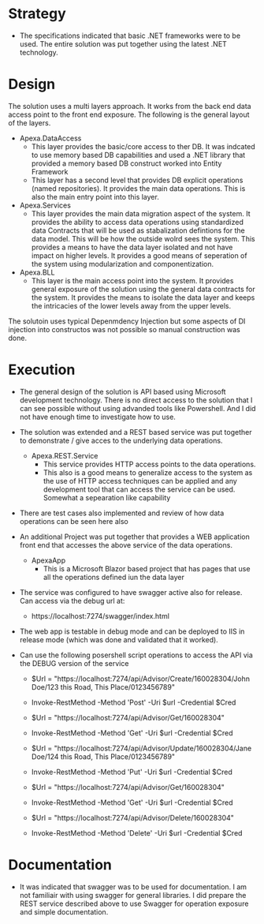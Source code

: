 # Strategy
- The specifications indicated that basic .NET frameworks were to be used. The entire solution was put together using the latest .NET technology.

# Design
The solution uses a multi layers approach. It works from the back end data access point to the front end exposure. The following is the general layout of the layers.

- Apexa.DataAccess
	-  This layer provides the basic/core access to ther DB. It was indcated to use memory based DB capabilities and used a .NET library that provided a memory based DB construct worked into Entity Framework
	-  This layer has a second level that provides DB explicit operations (named repositories). It provides the main data operations. This is also the main entry point into this layer.
- Apexa.Services
	-  This layer provides the main data migration aspect of the system. It provides the ability to access data operations using standardized data Contracts that will be used as stabalization defintions for the data model. This will be how the outside wolrd sees the system. This provides a means to have the data layer isolated and not have impact on higher levels. It provides a good means of seperation of the system using modularization and componentization.
- Apexa.BLL
	-	This layer is the main access point into the system. It provides general exposure of the solution using the general data contracts for the system. It provides the means to isolate the data layer and keeps the intricacies of the lower levels away from the upper levels. 

The solutoin uses typical Depenmdency Injection but some aspects of DI injection into constructos was not possible so manual construction was done.

# Execution
- The general design of the solution is API based using Microsoft development technology. There is no direct access to the solution that I can see possible without using advanded tools like Powershell. And I did not have enough time to investigate how to use.
- The solution was extended and a REST based service was put together to demonstrate / give acces to the underlying data operations.
	-	Apexa.REST.Service
		- This service provides HTTP access points to the data operations.
		- This also is a good means to generalize access to the system as the use of HTTP access techniques can be applied and any development tool that can access the service can be used. Somewhat a sepearation like capability
- There are test cases also implemented and review of how data operations can be seen here also
- An additional Project was put together that provides a WEB application front end that accesses the above service of the data operations.
	-	ApexaApp
		- This is a Microsoft Blazor based project that has pages that use all the operations defined iun the data layer

- The service was configured to have swagger active also for release. Can access via the debug url at:
	- https://localhost:7274/swagger/index.html
- The web app is testable in debug mode and can be deployed to IIS in release mode (which was done and validated that it worked).
- Can use the following posershell script operations to access the API via the DEBUG version of the service
	- $Url = "https://localhost:7274/api/Advisor/Create/160028304/John Doe/123 this Road, This Place/0123456789"
	- Invoke-RestMethod -Method 'Post' -Uri $url -Credential $Cred 

	- $Url = "https://localhost:7274/api/Advisor/Get/160028304"
	- Invoke-RestMethod -Method 'Get' -Uri $url -Credential $Cred 

	- $Url = "https://localhost:7274/api/Advisor/Update/160028304/Jane Doe/124 this Road, This Place/0123456789"
	- Invoke-RestMethod -Method 'Put' -Uri $url -Credential $Cred 

	- $Url = "https://localhost:7274/api/Advisor/Get/160028304"
	- Invoke-RestMethod -Method 'Get' -Uri $url -Credential $Cred 

	- $Url = "https://localhost:7274/api/Advisor/Delete/160028304"
	- Invoke-RestMethod -Method 'Delete' -Uri $url -Credential $Cred 	
 
# Documentation
- It was indicated that swagger was to be used for documentation. I am not familiair with using swagger for general libraries. I did prepare the REST service described above to use Swagger for operation exposure and simple documentation.

		
